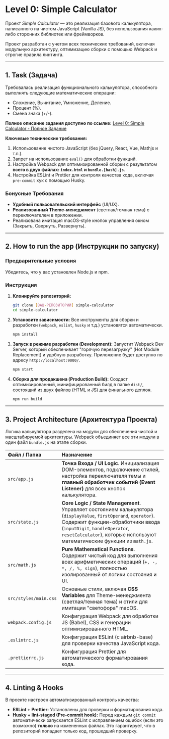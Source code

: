 # Level 0: Simple Calculator

Проект *Simple Calculator* — это реализация базового калькулятора, написанного на чистом JavaScript (Vanilla JS), без использования каких-либо сторонних библиотек или фреймворков.

Проект разработан с учетом всех технических требований, включая модульную архитектуру, оптимизацию сборки с помощью Webpack и строгие правила линтинга.

---

## 1. Task (Задача)

Требовалась реализация функционального калькулятора, способного выполнять следующие математические операции:
*   Сложение, Вычитание, Умножение, Деление.
*   Процент (%).
*   Смена знака (+/-).

**Полное описание задания доступно по ссылке:** 
[Level 0: Simple Calculator - Полное Задание]([https://link-na-vashe-zadanie.com/calc-task](https://github.com/Polina-Noskovich/simple-calculator/blob/main/Innowise%20Lab%20Internship_%20Level%200_%20Simple%20calculator.pdf))

**Ключевые технические требования:**
1.  Использование чистого JavaScript (без jQuery, React, Vue, Mathjs и т.п.).
2.  Запрет на использование `eval()` для обработки функций.
3.  Настройка Webpack для оптимизированной сборки с результатом **всего в двух файлах: `index.html` и `bundle.[hash].js`**.
4.  Настройка ESLint и Prettier для контроля качества кода, включая `pre-commit` хук с помощью Husky.

### Бонусные Требования

*   **Удобный пользовательский интерфейс** (UI/UX).
*   **Реализованный Theme-менеджмент** (светлая/темная тема) с переключателем в приложении.
*   Реализована имитация macOS-style кнопок управления окном (Закрыть, Свернуть, Развернуть).

---

## 2. How to run the app (Инструкции по запуску)

### Предварительные условия

Убедитесь, что у вас установлен Node.js и npm.

### Инструкция

1.  **Клонируйте репозиторий:**
    ```bash
    git clone [ВАШ-РЕПОЗИТОРИЙ] simple-calculator
    cd simple-calculator
    ```

2.  **Установите зависимости:**
    Все инструменты для сборки и разработки (`webpack`, `eslint`, `husky` и т.д.) установятся автоматически.
    ```bash
    npm install
    ```

3.  **Запуск в режиме разработки (Development):**
    Запустит Webpack Dev Server, который обеспечивает "горячую перезагрузку" (Hot Module Replacement) и удобную разработку. Приложение будет доступно по адресу `http://localhost:9000/`.
    ```bash
    npm start
    ```

4.  **Сборка для продакшена (Production Build):**
    Создаст оптимизированный, минифицированный билд в папке `dist/`, состоящий из двух файлов (HTML и JS) для финального деплоя.
    ```bash
    npm run build
    ```

---

## 3. Project Architecture (Архитектура Проекта)

Логика калькулятора разделена на модули для обеспечения чистой и масштабируемой архитектуры. Webpack объединяет все эти модули в один файл `bundle.js` на этапе сборки.

| Файл / Папка | Назначение |
| :--- | :--- |
| `src/app.js` | **Точка Входа / UI Logic**. Инициализация DOM-элементов, подключение стилей, настройка переключателя темы и **главный обработчик событий (Event Listener)** для всех кнопок калькулятора. |
| `src/state.js` | **Core Logic / State Management**. Управляет состоянием калькулятора (`displayValue`, `firstOperand`, `operator`). Содержит функции-обработчики ввода (`inputDigit`, `handleOperator`, `resetCalculator`), которые используют математические функции из `math.js`. |
| `src/math.js` | **Pure Mathematical Functions**. Содержит чистый код для выполнения всех арифметических операций (`+, -, *, /, %, sign`), полностью изолированный от логики состояния и UI. |
| `src/styles/main.css` | Основные стили, включая **CSS Variables** для Theme-менеджмента (светлая/темная тема) и стили для имитации "светофора" macOS. |
| `webpack.config.js` | Конфигурация Webpack для обработки JS (Babel), CSS и генерации оптимизированного HTML. |
| `.eslintrc.js` | Конфигурация ESLint (с airbnb-base) для проверки качества JavaScript кода. |
| `.prettierrc.js` | Конфигурация Prettier для автоматического форматирования кода. |

---

## 4. Linting & Hooks

В проекте настроен автоматизированный контроль качества:
*   **ESLint + Prettier:** Установлены для проверки и форматирования кода.
*   **Husky + lint-staged (Pre-commit hook):** Перед каждым `git commit` автоматически запускается ESLint с исправлением ошибок (если это возможно) **только** на измененных файлах. Это гарантирует, что в репозиторий попадает только код, прошедший проверку.
